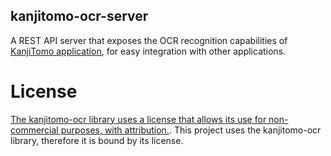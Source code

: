 ## kanjitomo-ocr-server

A REST API server that exposes the OCR recognition capabilities of [KanjiTomo application](https://github.com/sakarika/kanjitomo-ocr), for easy integration with other applications.

# License

[The kanjitomo-ocr library uses a license that allows its use for non-commercial purposes, with attribution.](https://github.com/sakarika/kanjitomo-ocr/blob/master/LICENSE.txt).
This project uses the kanjitomo-ocr library, therefore it is bound by its license.
